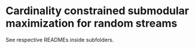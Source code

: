 # Cardinality constrained submodular maximization for random streams

See respective READMEs inside subfolders.